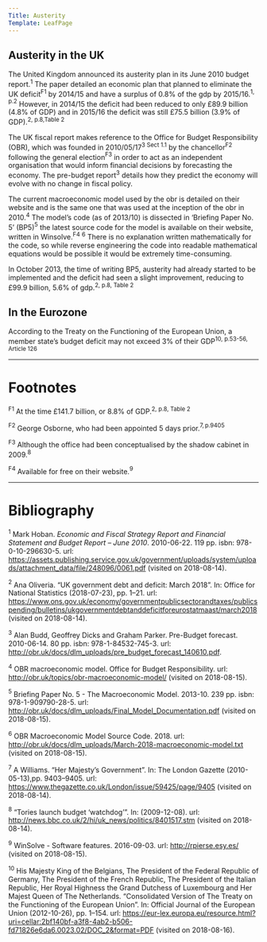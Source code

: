 ```yaml
---
Title: Austerity
Template: LeafPage
---
```


## Austerity in the UK

The United Kingdom announced its austerity plan in its June 2010 budget report.$^1$ The paper detailed an economic plan that planned to eliminate the UK deficit$^{\text{F}1}$ by 2014/15 and have a surplus of 0.8% of the gdp by 2015/16.$^{1\text{, p.2}}$ However, in 2014/15 the deficit had been reduced to only £89.9 billion (4.8% of GDP) and in 2015/16 the deficit was still £75.5 billion (3.9% of GDP).$^{2\text{, p.8,Table 2}}$

The UK fiscal report makes reference to the Office for Budget Responsibility (OBR), which was founded in 2010/05/17$^{3\text{ Sect 1.1}}$ by the chancellor$^{\text{F}2}$ following the general election$^{\text{F}3}$ in order to act as an independent organisation that would inform financial decisions by forecasting the economy. The pre-budget report$^3$ details how they predict the economy will evolve with no change in fiscal policy.

The current macroeconomic model used by the obr is detailed on their website and is the same one that was used at the inception of the obr in 2010.$^4$ The model’s code (as of 2013/10) is dissected in ‘Briefing Paper No. 5’ (BP5)$^5$ the latest source code for the model is available on their website, written in Winsolve.$^{\text{F}4}$ $^6$ There is no explanation written mathematically for the code, so while reverse engineering the code into readable mathematical equations would be possible it would be extremely time-consuming.

In October 2013, the time of writing BP5, austerity had already started to be implemented and the deficit had seen a slight improvement, reducing to £99.9 billion, 5.6% of gdp.$^{2\text{, p.8, Table 2}}$

## In the Eurozone

According to the Treaty on the Functioning of the European Union, a member state’s budget deficit may not exceed 3% of their GDP$^{10\text{, p.53-56, Article 126}}$

---
# Footnotes

$^{\text{F}1}$ At the time £141.7 billion, or 8.8% of GDP.$^{2\text{, p.8, Table 2}}$

$^{\text{F}2}$ George Osborne, who had been appointed 5 days prior.$^{7,\text{p.9405}}$

$^{\text{F}3}$ Although the office had been conceptualised by the shadow cabinet in 2009.$^8$

$^{\text{F}4}$ Available for free on their website.$^9$

---
# Bibliography

$^1$ Mark Hoban. *Economic and Fiscal Strategy Report and Financial Statement and Budget Report – June 2010*. 2010-06-22. 119 pp. isbn: 978-0-10-296630-5. url: https://assets.publishing.service.gov.uk/government/uploads/system/uploads/attachment_data/file/248096/0061.pdf (visited on 2018-08-14).

$^2$ Ana Oliveria. “UK government debt and deficit: March 2018”. In: Office for National Statistics (2018-07-23), pp. 1–21. url: https://www.ons.gov.uk/economy/governmentpublicsectorandtaxes/publicspending/bulletins/ukgovernmentdebtanddeficitforeurostatmaast/march2018 (visited on 2018-08-14).

$^3$ Alan Budd, Geoffrey Dicks and Graham Parker. Pre-Budget forecast. 2010-06-14. 80 pp. isbn: 978-1-84532-745-3. url: http://obr.uk/docs/dlm_uploads/pre_budget_forecast_140610.pdf.

$^4$ OBR macroeconomic model. Office for Budget Responsibility. url: http://obr.uk/topics/obr-macroeconomic-model/ (visited on 2018-08-15).

$^5$ Briefing Paper No. 5 - The Macroeconomic Model. 2013-10. 239 pp. isbn: 978-1-909790-28-5. url: http://obr.uk/docs/dlm_uploads/Final_Model_Documentation.pdf (visited on 2018-08-15).

$^6$ OBR Macroeconomic Model Source Code. 2018. url: http://obr.uk/docs/dlm_uploads/March-2018-macroeconomic-model.txt (visited on 2018-08-15).

$^7$ A Williams. “Her Majesty’s Government”. In: The London Gazette (2010-05-13),pp. 9403–9405. url: https://www.thegazette.co.uk/London/issue/59425/page/9405 (visited on 2018-08-14).

$^8$ “Tories launch budget ‘watchdog’”. In: (2009-12-08). url: http://news.bbc.co.uk/2/hi/uk_news/politics/8401517.stm (visited on 2018-08-14).

$^9$ WinSolve - Software features. 2016-09-03. url: http://rpierse.esy.es/ (visited on 2018-08-15).

$^{10}$ His Majesty King of the Belgians, The President of the Federal Republic of Germany, The President of the French Republic, The President of the Italian Republic, Her Royal Highness the Grand Dutchess of Luxembourg and Her Majest Queen of The Netherlands. “Consolidated Version of The Treaty on the Functioning of the European Union”. In: Official Journal of the European Union (2012-10-26), pp. 1–154. url: https://eur-lex.europa.eu/resource.html?uri=cellar:2bf140bf-a3f8-4ab2-b506-fd71826e6da6.0023.02/DOC_2&format=PDF (visited on 2018-08-16).
